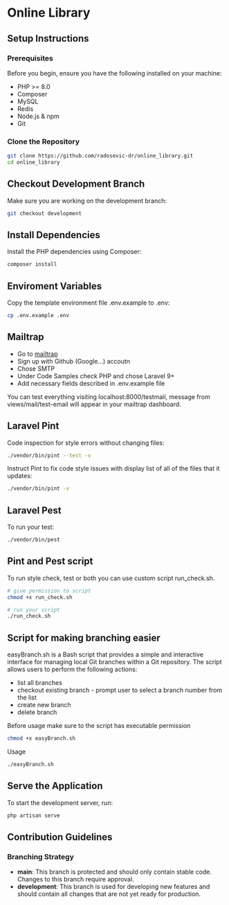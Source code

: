 # Online Library

## Setup Instructions

### Prerequisites

Before you begin, ensure you have the following installed on your machine:
- PHP >= 8.0
- Composer
- MySQL
- Redis
- Node.js & npm
- Git

### Clone the Repository

```bash
git clone https://github.com/radosevic-dr/online_library.git
cd online_library
```

## Checkout Development Branch

Make sure you are working on the development branch:

```bash
git checkout development
```

## Install Dependencies

Install the PHP dependencies using Composer:

```bash
composer install
```

## Enviroment Variables

Copy the template environment file .env.example to .env:

```bash
cp .env.example .env
```

## Mailtrap

- Go to [mailtrap](https://mailtrap.io)
- Sign up with Github (Google...) accoutn
- Chose SMTP
- Under Code Samples check PHP and chose Laravel 9+
- Add necessary fields described in .env.example file

You can test everything visiting localhost:8000/testmail, message from views/mail/test-email will appear in your mailtrap dashboard.

## Laravel Pint

Code inspection for style errors without changing files:

```bash
./vendor/bin/pint --test -v
```

Instruct Pint to fix code style issues with display list of all of the files that it updates:

```bash
./vendor/bin/pint -v
```

## Laravel Pest

To run your test:

```bash
./vendor/bin/pest
```

## Pint and Pest script

To run style check, test or both you can use custom script run_check.sh.

```bash
# give permission to script
chmod +x run_check.sh

# run your script
./run_check.sh
```

## Script for making branching easier

easyBranch.sh is a Bash script that provides a simple and interactive interface for managing local Git branches within a Git repository. The script allows users to perform the following actions:

- list all branches
- checkout existing branch - prompt user to select a branch number from the list
- create new branch
- delete branch

Before usage make sure to the script has executable permission

```bash
chmod +x easyBranch.sh
```

Usage

```bash
./easyBranch.sh
```

## Serve the Application

To start the development server, run:

```bash
php artisan serve
```

## Contribution Guidelines

### Branching Strategy

- **main**: This branch is protected and should only contain stable code. Changes to this branch require approval.
- **development**: This branch is used for developing new features and should contain all changes that are not yet ready for production.
